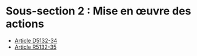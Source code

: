 # Sous-section 2 : Mise en œuvre des actions

* [Article D5132-34](./LEGIARTI000018526766.md)
* [Article R5132-35](./LEGIARTI000028651409.md)
